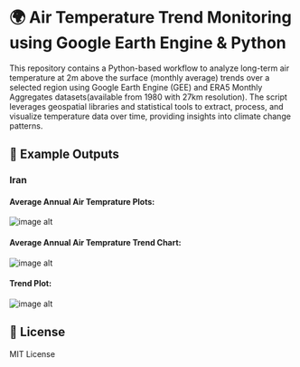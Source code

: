 # 🌍 Air Temperature Trend Monitoring using Google Earth Engine & Python
This repository contains a Python-based workflow to analyze long-term air temperature at 2m above the surface (monthly average) trends over a selected region using Google Earth Engine (GEE) and ERA5 Monthly Aggregates datasets(available from 1980 with 27km resolution). The script leverages geospatial libraries and statistical tools to extract, process, and visualize temperature data over time, providing insights into climate change patterns.

## 📸 Example Outputs

### Iran

#### Average Annual Air Temprature Plots:
![image alt](https://github.com/SaeidDaliriSusefi/AirTemperature-Trend-Monitoring/blob/e0342d372f95368f2748c3f6fa117dd634fea251/Images/Yearly%20Average%20Air%20Temperature.png)


#### Average Annual Air Temprature Trend Chart:
![image alt](https://github.com/SaeidDaliriSusefi/AirTemperature-Trend-Monitoring/blob/7524f7218a0c457f75755109df9c479000378a65/Images/Trend_Chart_Iran.png)

#### Trend Plot:
![image alt](https://github.com/SaeidDaliriSusefi/AirTemperature-Trend-Monitoring/blob/6f508949ca7e3e1c4359f688053bac799d20c55e/Images/Trend_Plot_Iran.png)






## 📜 License
MIT License


